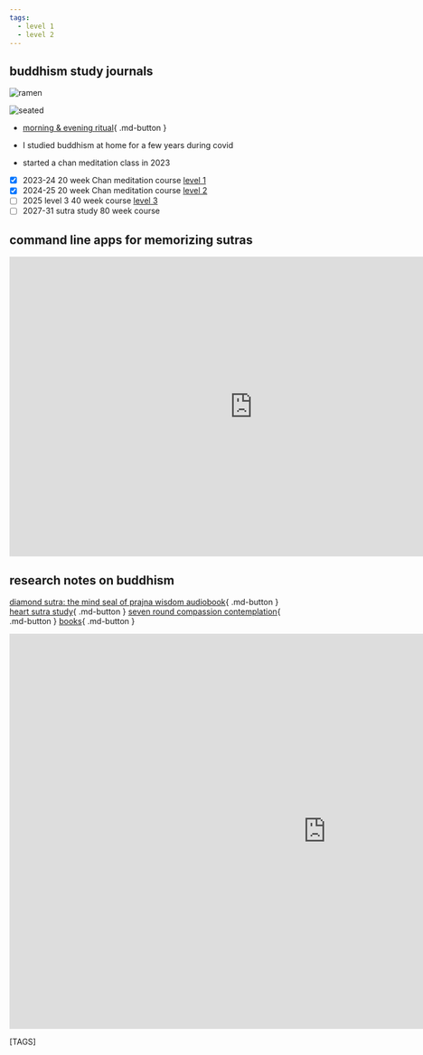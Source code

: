```yaml
---
tags:
  - level 1 
  - level 2 
---
```


## buddhism study journals

![ramen](images/ramen.jpeg)

![seated](images/Seated_Buddha.Gandhara.Asian_ArtMuseum.jpg)

- [morning & evening ritual](evening_ritual.md){ .md-button }

- I studied buddhism at home for a few years during covid
- started a chan meditation class in 2023
- [x] 2023-24 20 week Chan meditation course [level 1](level_1.md)
- [x] 2024-25 20 week Chan meditation course [level 2](level_2.md)
- [ ] 2025 level 3 40 week course [level 3](level_3.md)
- [ ] 2027-31 sutra study 80 week course

## command line apps for memorizing sutras

<iframe width="859" height="531" src="https://www.youtube.com/embed/vllKiMq-q3M" title="memorization: python click app for memorizing the heart sutra (or anything)" frameborder="0" allow="accelerometer; autoplay; clipboard-write; encrypted-media; gyroscope; picture-in-picture; web-share" referrerpolicy="strict-origin-when-cross-origin" allowfullscreen></iframe>

## research notes on buddhism

[diamond sutra: the mind seal of prajna wisdom audiobook](https://www.ctworld.org.tw/Buddhist%20e-Books/Audio/Book007/index.html){ .md-button }
[heart sutra study](https://www.ctworld.org.tw/Buddhist%20e-Books/Books05/index.html){ .md-button }
[seven round compassion contemplation](seven_full.md){ .md-button }
[books](books.md){ .md-button }

<iframe width="1120" height="700" src="https://www.youtube.com/embed/J3dLt9TaAnw" title="buddhism homepage" frameborder="0" allow="accelerometer; autoplay; clipboard-write; encrypted-media; gyroscope; picture-in-picture; web-share" allowfullscreen></iframe>

[TAGS]
